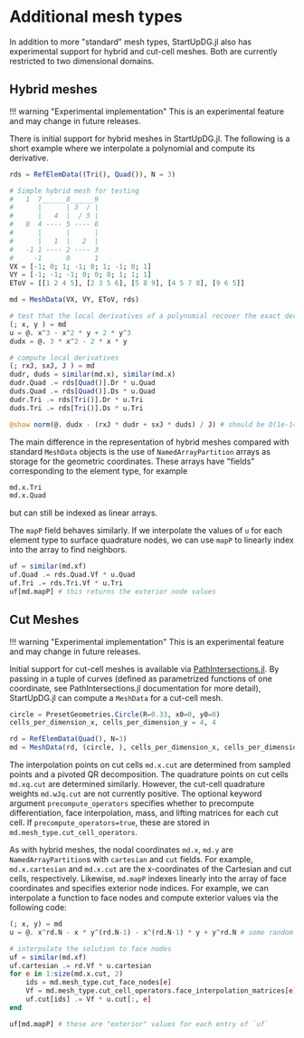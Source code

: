 # Additional mesh types

In addition to more "standard" mesh types, StartUpDG.jl also has experimental support for hybrid and cut-cell meshes. Both are currently restricted to two dimensional domains.

## Hybrid meshes

!!! warning "Experimental implementation"
    This is an experimental feature and may change in future releases.

There is initial support for hybrid meshes in StartUpDG.jl. The following is a 
short example where we interpolate a polynomial and compute its derivative.
```julia
rds = RefElemData((Tri(), Quad()), N = 3)

# Simple hybrid mesh for testing
#   1  7______8______9
#      |      | 3  / |
#      |   4  |  / 5 |
#   0  4 ---- 5 ---- 6 
#      |      |      |
#      |   1  |   2  |
#   -1 1 ---- 2 ---- 3
#     -1      0      1
VX = [-1; 0; 1; -1; 0; 1; -1; 0; 1]
VY = [-1; -1; -1; 0; 0; 0; 1; 1; 1]
EToV = [[1 2 4 5], [2 3 5 6], [5 8 9], [4 5 7 8], [9 6 5]]

md = MeshData(VX, VY, EToV, rds)

# test that the local derivatives of a polynomial recover the exact derivative
(; x, y ) = md
u = @. x^3 - x^2 * y + 2 * y^3
dudx = @. 3 * x^2 - 2 * x * y

# compute local derivatives
(; rxJ, sxJ, J ) = md
dudr, duds = similar(md.x), similar(md.x)
dudr.Quad .= rds[Quad()].Dr * u.Quad
duds.Quad .= rds[Quad()].Ds * u.Quad
dudr.Tri .= rds[Tri()].Dr * u.Tri
duds.Tri .= rds[Tri()].Ds * u.Tri

@show norm(@. dudx - (rxJ * dudr + sxJ * duds) / J) # should be O(1e-14)
```

The main difference in the representation of hybrid meshes compared with standard `MeshData` objects 
is the use of `NamedArrayPartition` arrays as storage for the geometric coordinates. These arrays have 
"fields" corresponding to the element type, for example
```julia
md.x.Tri
md.x.Quad
```
but can still be indexed as linear arrays. 

The `mapP` field behaves similarly. If we interpolate the values of `u` for each element type to surface
quadrature nodes, we can use `mapP` to linearly index into the array to find neighbors. 
```julia
uf = similar(md.xf)
uf.Quad .= rds.Quad.Vf * u.Quad
uf.Tri .= rds.Tri.Vf * u.Tri
uf[md.mapP] # this returns the exterior node values
```

## Cut Meshes

!!! warning "Experimental implementation"
    This is an experimental feature and may change in future releases.

Initial support for cut-cell meshes is available via [PathIntersections.jl](https://github.com/cgt3/pathintersections.jl). By passing in a tuple of curves (defined as parametrized functions of one coordinate, see PathIntersections.jl documentation for more detail), StartUpDG.jl can compute a `MeshData` for a cut-cell mesh. 
```julia
circle = PresetGeometries.Circle(R=0.33, x0=0, y0=0)
cells_per_dimension_x, cells_per_dimension_y = 4, 4

rd = RefElemData(Quad(), N=3)
md = MeshData(rd, (circle, ), cells_per_dimension_x, cells_per_dimension_y; precompute_operators=true)
```
The interpolation points on cut cells `md.x.cut` are determined from sampled points and a pivoted QR decomposition. The quadrature points on cut cells `md.xq.cut` are determined similarly. However, the cut-cell quadrature weights `md.wJq.cut` are not currently positive. The optional keyword argument `precompute_operators` specifies 
whether to precompute differentiation, face interpolation, mass, and lifting matrices for each cut cell. If 
`precompute_operators=true`, these are stored in `md.mesh_type.cut_cell_operators`. 

As with hybrid meshes, the nodal coordinates `md.x`, `md.y` are `NamedArrayPartition`s with `cartesian` and `cut` fields. For example, `md.x.cartesian` and `md.x.cut` are the x-coordinates of the Cartesian and cut cells, respectively. Likewise, `md.mapP` indexes linearly into the array of face coordinates and specifies exterior node indices. For example, we can interpolate a function to face nodes and compute exterior values via the following code:
```julia
(; x, y) = md
u = @. x^rd.N - x * y^(rd.N-1) - x^(rd.N-1) * y + y^rd.N # some random function 

# interpolate the solution to face nodes
uf = similar(md.xf) 
uf.cartesian .= rd.Vf * u.cartesian
for e in 1:size(md.x.cut, 2)
    ids = md.mesh_type.cut_face_nodes[e]
    Vf = md.mesh_type.cut_cell_operators.face_interpolation_matrices[e]
    uf.cut[ids] .= Vf * u.cut[:, e]
end

uf[md.mapP] # these are "exterior" values for each entry of `uf`
```